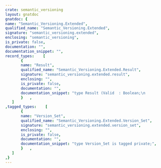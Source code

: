 ```yaml
---
crate: semantic_versioning
layout: gnatdoc
gnatdoc: {
name: "Semantic_Versioning.Extended",
qualified_name: "Semantic_Versioning.Extended",
signature: "semantic_versioning.extended",
enclosing: "semantic_versioning",
is_private: false,
documentation: "",
documentation_snippet: "",
record_types:    [
       {
       name: "Result",
       qualified_name: "Semantic_Versioning.Extended.Result",
       signature: "semantic_versioning.extended.result",
       enclosing: "",
       is_private: false,
       documentation: "",
       documentation_snippet: "type Result (Valid  : Boolean;\n             Length : Natural) is record\n   case Valid is\n      when True =>\n         Set : Version_Set;\n      when False =>\n         Error : String (1 .. Length);\n   end case;\nend record;",
       }   ,
   ]
,tagged_types:    [
       {
       name: "Version_Set",
       qualified_name: "Semantic_Versioning.Extended.Version_Set",
       signature: "semantic_versioning.extended.version_set",
       enclosing: "",
       is_private: false,
       documentation: "",
       documentation_snippet: "type Version_Set is tagged private;",
       }   ,
   ]
,}
---
```

